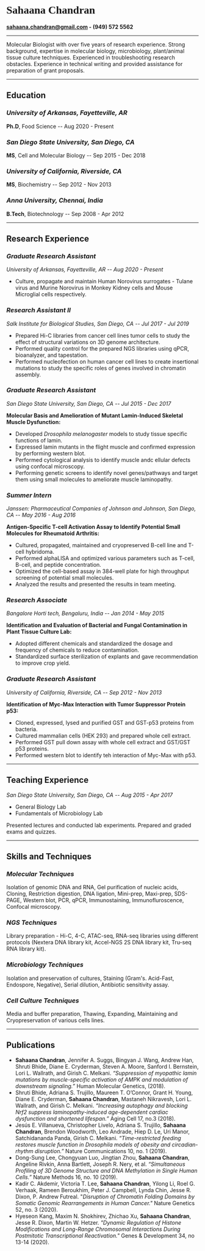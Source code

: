 # **<span style="font-family:Papyrus; font-size:1em;">Sahaana Chandran**

  **<sahaana.chandran@gmail.com>  - (949)  572 5562**

  ___


Molecular Biologist with over five years of research experience. Strong background, expertise in molecular biology, microbiology, plant/animal tissue culture techniques. Experienced in troubleshooting research obstacles. Experience in technical writing and provided assistance for preparation of grant proposals. 

---

## **Education**

### **_University of Arkansas, Fayetteville, AR_**
**Ph.D**, Food Science -- Aug 2020 - Present

### **_San Diego State University, San Diego, CA_**
**MS**, Cell and Molecular Biology -- Sep 2015 - Dec 2018

### **_University of California, Riverside, CA_**
**MS**, Biochemistry -- Sep 2012 - Nov 2013

### **_Anna University, Chennai, India_**
**B.Tech**, Biotechnology -- Sep 2008 - Apr 2012

___


## **Research Experience**

### **_Graduate Research Assistant_**
_University of Arkansas, Fayetteville, AR -- Aug 2020 - Present_
* Culture, propagate and maintain Human Norovirus surrogates - Tulane virus and Murine Norovirus in Monkey Kidney cells and Mouse Microglial cells respectively. 

### **_Research Assistant II_**
_Salk Institute for Biological Studies, San Diego, CA -- Jul 2017 - Jul 2019_
* Prepared Hi-C libraries from cancer cell lines tumor cells to study the effect of structural variations on 3D genome architecture. 
* Performed quality control for the prepared NGS libraries using qPCR, bioanalyzer, and tapestation.
* Performed nucleofection on human cancer cell lines to create insertional mutations to study the specific roles of genes involved in chromatin assembly.

### **_Graduate Research Assistant_**
_San Diego State University, San Diego, CA -- Jul 2015 - Dec 2017_

**Molecular Basis and Amelioration of Mutant Lamin-Induced Skeletal Muscle Dysfunction:**
* Developed _Drosophila melanogaster_ models to study tissue specific functions of lamin.
* Expressed lamin mutants in the flight muscle and confirmed expression by performing western blot.
* Performed cytological analysis to identify muscle andc ellular defects using confocal microscopy.
* Performing genetic screens to identify novel genes/pathways and target them using small molecules to ameliorate muscle laminopathy.

### **_Summer Intern_**
_Janssen: Pharmaceutical Companies of Johnson and Johnson, San Diego, CA -- May 2016 - Aug 2016_

**Antigen-Specific T-cell Activation Assay to Identify Potential Small Molecules for Rheumatoid Arthritis:**
* Cultured, propagated, maintained and cryopreserved B-cell line and T-cell hybridoma.
* Performed alphaLISA and optimized various parameters such as T-cell, B-cell, and peptide concentration.
* Optimized the cell-based assay in 384-well plate for high throughput screening of potential small molecules.
* Analyzed the results and presented the results in team meeting.

### **_Research Associate_**
_Bangalore Horti tech, Bengaluru, India -- Jan 2014 - May 2015_

**Identification and Evaluation of Bacterial and Fungal Contamination in Plant Tissue Culture Lab:**
* Adopted different chemicals and standardized the dosage and frequency of chemicals to reduce contamination.
* Standardized surface sterilization of explants and gave recommendation to improve crop yield.

### **_Graduate Research Assistant_**
_University of California, Riverside, CA -- Sep 2012 - Nov 2013_

**Identification of Myc-Max Interaction with Tumor Suppressor Protein p53:**
* Cloned, expressed, lysed and purified GST and GST-p53 proteins from bacteria.
* Cultured mammalian cells (HEK 293) and prepared whole cell extract.
* Performed GST pull down assay with whole cell extract and GST/GST p53 proteins.
* Performed western blot to identify teh interaction of Myc-Max with p53.

---

## **Teaching Experience**

_San Diego State University, San Diego, CA -- Aug 2015 - Apr 2017_
* General Biology Lab
* Fundamentals of Microbiology Lab

Presented lectures and conducted lab experiments. Prepared and graded exams and quizzes. 

---

## **Skills and Techniques**

### **_Molecular Techniques_**
Isolation of genomic DNA and RNA, Gel purification of nucleic acids, Cloning, Restriction digestion, DNA ligation, Mini-prep, Maxi-prep, SDS-PAGE, Western blot, PCR, qPCR, Immunostaining, Immunofluroscence, Confocal microscopy.

### **_NGS Techniques_**
Library preparation - Hi-C, 4-C, ATAC-seq, RNA-seq libraries using different protocols (Nextera DNA library kit, Accel-NGS 2S DNA library kit, Tru-seq RNA library kit).

### **_Microbiology Techniques_**
Isolation and preservation of cultures, Staining (Gram's. Acid-Fast, Endospore, Negative), Serial dilution, Antibiotic sensitivity assay.

### **_Cell Culture Techniques_**
Media and buffer preparation, Thawing, Expanding, Maintaining and Cryopreservation of various cells lines. 

---
## **Publications**
* **Sahaana Chandran**, Jennifer A. Suggs, Bingyan J. Wang, Andrew Han, Shruti Bhide, Diane E. Cryderman, Steven A. Moore, Sanford I. Bernstein, Lori L. Wallrath, and Girish C. Melkani. _“Suppression of myopathic lamin mutations by muscle-specific activation of AMPK and modulation of downstream signaling.”_  Human Molecular Genetics, (2018).
* Shruti Bhide, Adriana S. Trujillo, Maureen T. O’Connor, Grant H. Young, Diane E. Cryderman, **Sahaana Chandran**, Mastaneh Nikravesh, Lori L. Wallrath, and Girish C. Melkani. _“Increasing autophagy and blocking Nrf2 suppress laminopathy-induced age-dependent cardiac dysfunction and shortened lifespan.”_ Aging Cell 17, no.3 (2018). 
* Jesús E. Villanueva, Christopher Livelo, Adriana S. Trujillo, **Sahaana Chandran**, Brendon Woodworth, Leo Andrade, Hiep D. Le, Uri Manor, Satchidananda Panda, Girish C. Melkani. _“Time-restricted feeding restores muscle function in Drosophila models of obesity and circadian-rhythm disruption.”_ Nature Communications 10, no. 1 (2019). 
* Dong-Sung Lee, Chongyuan Luo, Jingtian Zhou, **Sahaana Chandran**, Angeline Rivkin, Anna Bartlett, Joseph R. Nery, et al. _“Simultaneous Profiling of 3D Genome Structure and DNA Methylation in Single Human Cells.”_ Nature Methods 16, no. 10 (2019).
* Kadir C. Akdemir, Victoria T. Lee, **Sahaana Chandran**, Yilong Li, Roel G. Verhaak, Rameen Beroukhim, Peter J. Campbell, Lynda Chin, Jesse R. Dixon, P. Andrew Futreal. "_Disruption of Chromatin Folding Domains by Somatic Genomic Rearrangements in Human Cancer."_ Nature Genetics 52, no. 3 (2020).
* Hyeseon Kang, Maxim N. Shokhirev, Zhichao Xu, **Sahaana Chandran**, Jesse R. Dixon, Martin W. Hetzer. _"Dynamic Regulation of Histone Modifications and Long-Range Chromosomal Interactions During Postmitotic Transcriptional Reactivation."_ Genes & Development 34, no 13-14 (2020).












